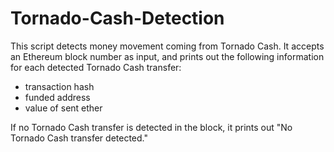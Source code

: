 # Tornado-Cash-Detection

This script detects money movement coming from Tornado Cash. It accepts an Ethereum block number as input, and prints out the following information for each detected Tornado Cash transfer:
* transaction hash
* funded address
* value of sent ether
  
If no Tornado Cash transfer is detected in the block, it prints out "No Tornado Cash transfer detected."
